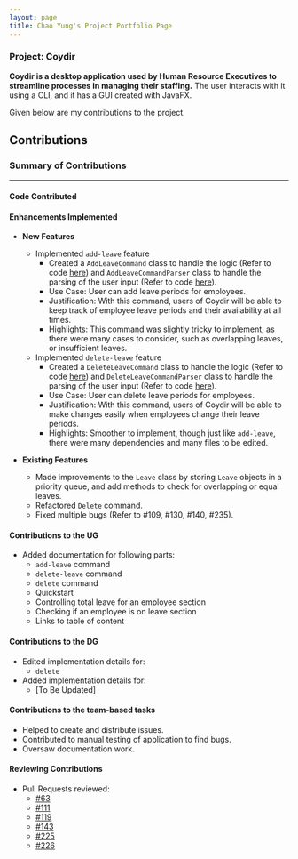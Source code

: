 ```yaml
---
layout: page
title: Chao Yung's Project Portfolio Page
---
```


### Project: Coydir

**Coydir is a desktop application used by Human Resource Executives to streamline processes in managing their staffing.** The user interacts with it using a CLI, and it has a GUI created with JavaFX.

Given below are my contributions to the project.

## Contributions

### Summary of Contributions

---

#### Code Contributed

#### Enhancements Implemented
* **New Features**
  * Implemented `add-leave` feature
    * Created a `AddLeaveCommand` class to handle the logic (Refer to code [here](https://github.com/AY2223S1-CS2103T-T15-1/tp/blob/master/src/main/java/coydir/logic/commands/AddLeaveCommand.java)) 
    and `AddLeaveCommandParser` class to handle the parsing of the user input (Refer to code [here](https://github.com/AY2223S1-CS2103T-T15-1/tp/blob/master/src/main/java/coydir/logic/parser/AddLeaveCommandParser.java)).
    * Use Case: User can add leave periods for employees.
    * Justification: With this command, users of Coydir will be able to keep track of employee leave periods and their availability at all times.
    * Highlights: This command was slightly tricky to implement, as there were many cases to consider, such as overlapping leaves, or insufficient leaves. 
  * Implemented `delete-leave` feature
    * Created a `DeleteLeaveCommand` class to handle the logic (Refer to code [here](https://github.com/AY2223S1-CS2103T-T15-1/tp/blob/master/src/main/java/coydir/logic/commands/DeleteLeaveCommand.java)) 
    and `DeleteLeaveCommandParser` class to handle the parsing of the user input (Refer to code [here](https://github.com/AY2223S1-CS2103T-T15-1/tp/blob/master/src/main/java/coydir/logic/parser/DeleteLeaveCommandParser.java)).
    * Use Case: User can delete leave periods for employees.
    * Justification: With this command, users of Coydir will be able to make changes easily when employees change their leave periods.
    * Highlights: Smoother to implement, though just like `add-leave`, there were many dependencies and many files to be edited.


* **Existing Features**
  * Made improvements to the `Leave` class by storing `Leave` objects in a priority queue, and add methods to check for overlapping or equal leaves.
  * Refactored `Delete` command.
  * Fixed multiple bugs (Refer to #109, #130, #140, #235).

#### Contributions to the UG 
* Added documentation for following parts:
  * `add-leave` command
  * `delete-leave` command
  * `delete` command
  * Quickstart
  * Controlling total leave for an employee section
  * Checking if an employee is on leave section
  * Links to table of content

#### Contributions to the DG
* Edited implementation details for:
  * `delete`
* Added implementation details for:
  * [To Be Updated]

#### Contributions to the team-based tasks
* Helped to create and distribute issues. 
* Contributed to manual testing of application to find bugs.
* Oversaw documentation work.

#### Reviewing Contributions
* Pull Requests reviewed:
  * [#63](https://github.com/AY2223S1-CS2103T-T15-1/tp/pull/63)
  * [#111](https://github.com/AY2223S1-CS2103T-T15-1/tp/pull/111)
  * [#119](https://github.com/AY2223S1-CS2103T-T15-1/tp/pull/119)
  * [#143](https://github.com/AY2223S1-CS2103T-T15-1/tp/pull/143)
  * [#225](https://github.com/AY2223S1-CS2103T-T15-1/tp/pull/225)
  * [#226](https://github.com/AY2223S1-CS2103T-T15-1/tp/pull/226)
